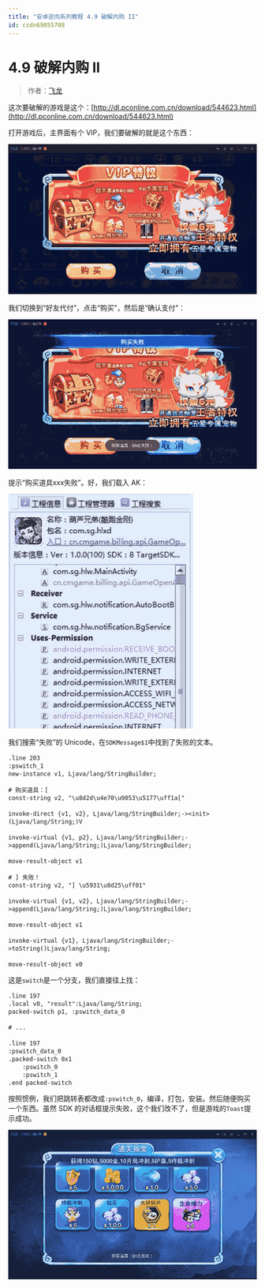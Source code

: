 ```yaml
---
title: "安卓逆向系列教程 4.9 破解内购 II"
id: csdn69055708
---
```


# 4.9 破解内购 II

> 作者：[飞龙](https://github.com/wizardforcel)

这次要破解的游戏是这个：[http://dl.pconline.com.cn/download/544623.html](http://dl.pconline.com.cn/download/544623.html)

打开游戏后，主界面有个 VIP，我们要破解的就是这个东西：

![](../img/d1be4a9615583b7c6e91c2597e15acd1.png)

我们切换到“好友代付”，点击“购买”，然后是“确认支付”：

![](../img/a79e3681444227d9a54a3622b2212448.png)

提示“购买道具xxx失败”。好，我们载入 AK：

![](../img/844965946daeaaa4446fe1dda8b87cac.png)

我们搜索“失败”的 Unicode，在`SDKMessage$1`中找到了失败的文本。

```
.line 203
:pswitch_1
new-instance v1, Ljava/lang/StringBuilder;

# 购买道具：[
const-string v2, "\u8d2d\u4e70\u9053\u5177\uff1a["

invoke-direct {v1, v2}, Ljava/lang/StringBuilder;-><init>(Ljava/lang/String;)V

invoke-virtual {v1, p2}, Ljava/lang/StringBuilder;->append(Ljava/lang/String;)Ljava/lang/StringBuilder;

move-result-object v1

# ] 失败！
const-string v2, "] \u5931\u8d25\uff01"

invoke-virtual {v1, v2}, Ljava/lang/StringBuilder;->append(Ljava/lang/String;)Ljava/lang/StringBuilder;

move-result-object v1

invoke-virtual {v1}, Ljava/lang/StringBuilder;->toString()Ljava/lang/String;

move-result-object v0
```

这是`switch`是一个分支，我们直接往上找：

```
.line 197
.local v0, "result":Ljava/lang/String;
packed-switch p1, :pswitch_data_0

# ...

.line 197
:pswitch_data_0
.packed-switch 0x1
    :pswitch_0
    :pswitch_1
.end packed-switch
```

按照惯例，我们把跳转表都改成`:pswitch_0`，编译，打包，安装。然后随便购买一个东西。虽然 SDK 的对话框提示失败，这个我们改不了，但是游戏的`Toast`提示成功。

![](../img/62194205731304b259d61f2bfe991e39.png)